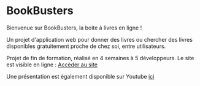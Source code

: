 # BookBusters

Bienvenue sur BookBusters, la boite à livres en ligne ! 

Un projet d'application web pour donner des livres ou chercher des livres disponibles gratuitement proche de chez soi, entre utilisateurs.

Projet de fin de formation, réalisé en 4 semaines à 5 développeurs.
Le site est visible en ligne :
<a href="https://bookbusters.herokuapp.com/"> Accèder au site </a>

Une présentation est également disponible sur Youtube <a href="https://www.youtube.com/watch?v=-L8AGjsqhww"> ici </a>


